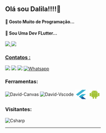 ### <h2>Olá sou Dalila!!!!👋</h2>

<h4>🔭 Gosto Muito de Programação...</h4>
<h4>🌱 Sou Uma Dev FLutter...</h4>

<div>
 <a href="https://github.com/DalilaDeveloperWeb">
 <img height="180em" src="https://github-readme-stats.vercel.app/api?username=DalilaDeveloperWeb&show_icons=true&theme=dracula&include_all_commits=true&count_private=true"/>
<img height="180em" src="https://github-readme-stats.vercel.app/api/top-langs/?username=DalilaDeveloperWeb&layout=compact&langs_count=7&theme=dracula"/>
</div> 


 <h3>Contatos :</h3>
 <a href="https://www.linkedin.com/in/dalila-cust%C3%B3dio-046076181/" target="_blank"><img src="https://img.shields.io/badge/-LinkedIn-%230077B5?style=for-the-badge&logo=linkedin&logoColor=white" target="_blank"></a> 
 <a href="https://instagram.com/dalila.dalila70" target="_blank"><img src="https://img.shields.io/badge/-Instagram-%23E4405F?style=for-the-badge&logo=instagram&logoColor=white" target="_blank"></a>
 <a href = "mailto:dalila.dalila70@gmail.com"><img src="https://img.shields.io/badge/Gmail-D14836?style=for-the-badge&logo=gmail&logoColor=white" target="_blank"></a>
 <a target="_blank" href="https://api.whatsapp.com/send?phone=5588997138541">
  <img  alt="Whatsapp" width="112px" src="https://img.shields.io/badge/WhatsApp-25D366?style=for-the-badge&logo=whatsapp&logoColor=white"/>
</a> 
 
  <h3>Ferramentas:</h3>
  <div style="display: inline-block">
  <img align="center" alt="David-Canvas" height="30" width="40" src="https://cdn.jsdelivr.net/gh/devicons/devicon/icons/canva/canva-original.svg" />
  <img align="center" alt="David-Vscode" height="30" width="40" src="https://cdn.jsdelivr.net/gh/devicons/devicon/icons/vscode/vscode-original.svg" />
  <img align="center" alt="Flutter" height="30" width="40" src="https://raw.githubusercontent.com/devicons/devicon/9f4f5cdb393299a81125eb5127929ea7bfe42889/icons/flutter/flutter-original.svg">
  <img align="center" alt="android studio" height="30" width="40" src="https://raw.githubusercontent.com/devicons/devicon/9f4f5cdb393299a81125eb5127929ea7bfe42889/icons/android/android-original.svg"><br>

  <h3> Visitantes: </h3>  
 <div>
  <img align="center" alt="Csharp" height="30" width="150" src="https://komarev.com/ghpvc/?username=alexsgross&color=green" alt="alexsgross" /> <br>
 </div>    
    <hr>
  </div>
   
